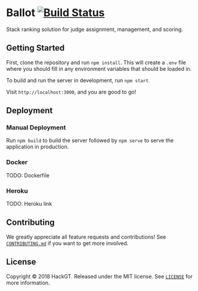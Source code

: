 # Ballot [![Build Status](https://travis-ci.org/HackGT/ballot.svg?branch=master)](https://travis-ci.org/HackGT/ballot)

Stack ranking solution for judge assignment, management, and scoring.

## Getting Started

First, clone the repository and run `npm install`. This will create a `.env` file where you should fill in any environment variables that should be loaded in.

To build and run the server in development, run `npm start`.

Visit `http://localhost:3000`, and you are good to go!

## Deployment

### Manual Deployment

Run `npm build` to build the server followed by `npm serve` to serve the application in production.

### Docker

TODO: Dockerfile

### Heroku

TODO: Heroku link

## Contributing

We greatly appreciate all feature requests and contributions! See [`CONTRIBUTING.md`](https://github.com/AJLiu/hackgt-boilerplate/blob/master/CONTRIBUTING.md) if you want to get more involved.

## License

Copyright &copy; 2018 HackGT. Released under the MIT license. See [`LICENSE`](LICENSE) for more information.